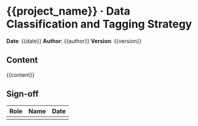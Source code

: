 # {{project_name}} · Data Classification and Tagging Strategy

**Date**: {{date}}
**Author**: {{author}}
**Version**: {{version}}

## Content

{{content}}

## Sign-off

| Role | Name | Date |
|------|------|------|
| | | |
